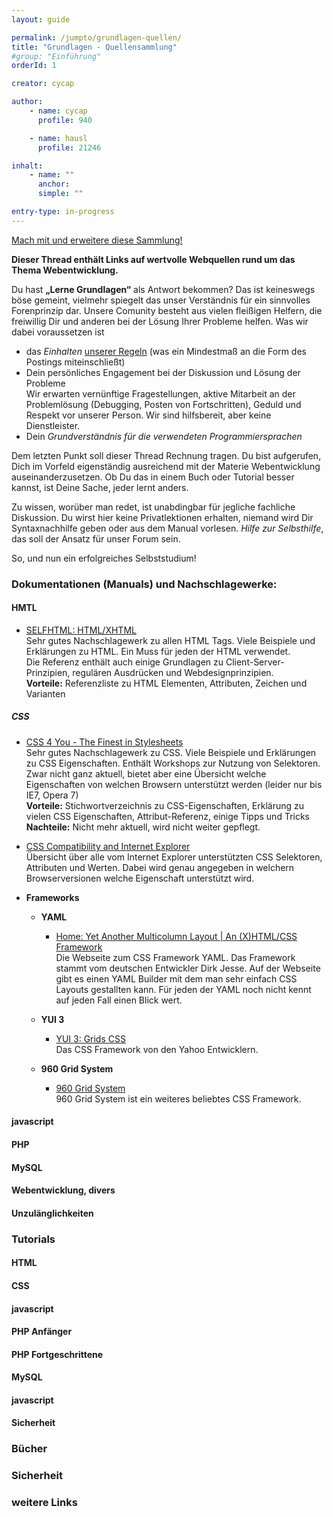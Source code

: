 ```yaml
---
layout: guide

permalink: /jumpto/grundlagen-quellen/
title: "Grundlagen - Quellensammlung"
#group: "Einführung"
orderId: 1

creator: cycap

author:
    - name: cycap
      profile: 940

    - name: hausl
      profile: 21246

inhalt:
    - name: ""
      anchor: 
      simple: ""

entry-type: in-progress
---
```


<div class="alert alert-info">
<a href="http://www.php.de/board-support/63911-lerne-grundlagen-liste-mit-tutorials-diskussion-und-materialsammlung-post487949.html#post487949">Mach mit und erweitere diese Sammlung!</a>
</div>


**Dieser Thread enthält Links auf wertvolle Webquellen rund um das Thema Webentwicklung.**

Du hast **„Lerne Grundlagen“** als Antwort bekommen? Das ist keineswegs böse gemeint, vielmehr spiegelt das unser Verständnis für ein sinnvolles Forenprinzip dar. Unsere Comunity besteht aus vielen fleißigen Helfern, die freiwillig Dir und anderen bei der Lösung Ihrer Probleme helfen. Was wir dabei voraussetzen ist

* das *Einhalten* [unserer Regeln](http://www.php.de/php-einsteiger/announcements.html) (was ein Mindestmaß an die Form des Postings miteinschließt) 
* Dein persönliches Engagement bei der Diskussion und Lösung der Probleme  
Wir erwarten vernünftige Fragestellungen, aktive Mitarbeit an der Problemlösung (Debugging, Posten von Fortschritten), Geduld und Respekt vor unserer Person. Wir sind hilfsbereit, aber keine Dienstleister. 
* Dein *Grundverständnis für die verwendeten Programmiersprachen* 

Dem letzten Punkt soll dieser Thread Rechnung tragen. Du bist aufgerufen, Dich im Vorfeld eigenständig ausreichend mit der Materie Webentwicklung auseinanderzusetzen. Ob Du das in einem Buch oder Tutorial besser kannst, ist Deine Sache, jeder lernt anders.

Zu wissen, worüber man redet, ist unabdingbar für jegliche fachliche Diskussion. Du wirst hier keine Privatlektionen erhalten, niemand wird Dir Syntaxnachhilfe geben oder aus dem Manual vorlesen. *Hilfe zur Selbsthilfe*, das soll der Ansatz für unser Forum sein.

So, und nun ein erfolgreiches Selbststudium!


### Dokumentationen (Manuals) und Nachschlagewerke:


#### HMTL

* [SELFHTML: HTML/XHTML](http://de.selfhtml.org/html/index.htm)  
Sehr gutes Nachschlagewerk zu allen HTML Tags. Viele Beispiele und Erklärungen zu HTML. Ein Muss für jeden der HTML verwendet.  
Die Referenz enthält auch einige Grundlagen zu Client-Server-Prinzipien, regulären Ausdrücken und Webdesignprinzipien.  
**Vorteile:** Referenzliste zu HTML Elementen, Attributen, Zeichen und Varianten 


##### CSS

* [CSS 4 You - The Finest in Stylesheets](http://www.css4you.de/)  
Sehr gutes Nachschlagewerk zu CSS. Viele Beispiele und Erklärungen zu CSS Eigenschaften. Enthält Workshops zur Nutzung von Selektoren. Zwar nicht ganz aktuell, bietet aber eine Übersicht welche Eigenschaften von welchen Browsern unterstützt werden (leider nur bis IE7, Opera 7)  
**Vorteile:** Stichwortverzeichnis zu CSS-Eigenschaften, Erklärung zu vielen CSS Eigenschaften, Attribut-Referenz, einige Tipps und Tricks  
**Nachteile:** Nicht mehr aktuell, wird nicht weiter gepflegt.

* [CSS Compatibility and Internet Explorer](http://msdn.microsoft.com/en-us/library/cc351024%28VS.85%29.aspx)  
Übersicht über alle vom Internet Explorer unterstützten CSS Selektoren, Attributen und Werten. Dabei wird genau angegeben in welchern Browserversionen welche Eigenschaft unterstützt wird.

* **Frameworks**  

    * **YAML**
        * [Home: Yet Another Multicolumn Layout | An (X)HTML/CSS Framework](http://www.yaml.de/de/home.html)  
        Die Webseite zum CSS Framework YAML. Das Framework stammt vom deutschen Entwickler Dirk Jesse. Auf der Webseite gibt es einen YAML Builder mit dem man sehr einfach CSS Layouts gestallten kann. Für jeden der YAML noch nicht kennt auf jeden Fall einen Blick wert.
    
    * **YUI 3**
        * [YUI 3: Grids CSS](http://yuilibrary.com/)  
        Das CSS Framework von den Yahoo Entwicklern.   
      
    * **960 Grid System**
        * [960 Grid System](http://960.gs/)  
        960 Grid System ist ein weiteres beliebtes CSS Framework. 


#### javascript


#### PHP


#### MySQL


#### Webentwicklung, divers


#### Unzulänglichkeiten



### Tutorials


#### HTML


#### CSS


#### javascript


#### PHP Anfänger


#### PHP Fortgeschrittene


#### MySQL


#### javascript


#### Sicherheit


### Bücher


### Sicherheit


### weitere Links

